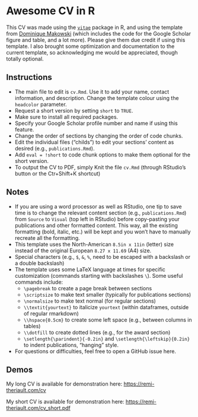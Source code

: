 
# Awesome CV in R

This CV was made using the
[`vitae`](https://pkg.mitchelloharawild.com/vitae/) package in R, and
using the template from [Dominique
Makowski](https://github.com/DominiqueMakowski/CV) (which includes the
code for the Google Scholar figure and table, and a lot more). Please
give them due credit if using this template. I also brought some
optimization and documentation to the current template, so acknowledging
me would be appreciated, though totally optional.

## Instructions

-   The main file to edit is `cv.Rmd`. Use it to add your name, contact
    information, and description. Change the template colour using the
    `headcolor` parameter.
-   Request a short version by setting `short` to `TRUE`.
-   Make sure to install all required packages.
-   Specify your Google Scholar profile number and name if using this
    feature.
-   Change the order of sections by changing the order of code chunks.
-   Edit the individual files (“childs”) to edit your sections’ content
    as desired (e.g., `publications.Rmd`).
-   Add `eval = !short` to code chunk options to make them optional for
    the short version.
-   To output the CV to PDF, simply Knit the file `cv.Rmd` (through
    RStudio’s button or the Ctr+Shift+K shortcut)

## Notes

-   If you are using a word processor as well as RStudio, one tip to
    save time is to change the relevant content section (e.g.,
    `publications.Rmd`) from `Source` to `Visual` (top left in RStudio)
    before copy-pasting your publications and other formatted content.
    This way, all the existing formatting (bold, italic, etc.) will be
    kept and you won’t have to manually recreate all the formatting.
-   This template uses the North-American `8.5in x 11in` (letter) size
    instead of the original European `8.27 x 11.69` (A4) size.
-   Special characters (e.g., `$`, `&`, `%`, need to be escaped with a
    backslash or a double backslash)
-   The template uses some LaTeX language at times for specific
    customization (commands starting with backslashes `\`). Some useful
    commands include:
    -   `\pagebreak` to create a page break between sections
    -   `\scriptsize` to make text smaller (typically for publications
        sections)
    -   `\normalsize` to make text normal (for regular sections)
    -   `\\textit{yourtext}` to italicize `yourtext` (within dataframes,
        outside of regular rmarkdown)
    -   `\\hspace{0.5cm}` to create some left space (e.g., between
        columns in tables)
    -   `\\dotfill` to create dotted lines (e.g., for the award section)
    -   `\setlength{\parindent}{-0.2in}` and
        `\setlength{\leftskip}{0.2in}` to indent publications, “hanging”
        style.
-   For questions or difficulties, feel free to open a GitHub issue
    here.

## Demos

My long CV is available for demonstration here:
<https://remi-theriault.com/cv>

My short CV is available for demonstration here:
<https://remi-theriault.com/cv_short.pdf>

